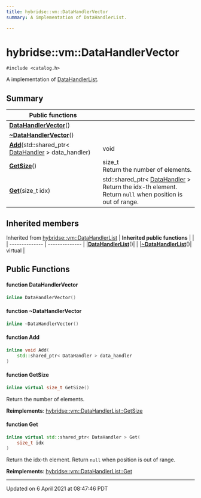 ```yaml
---
title: hybridse::vm::DataHandlerVector
summary: A implementation of DataHandlerList. 

---
```

# hybridse::vm::DataHandlerVector



`#include <catalog.h>`

A implementation of [DataHandlerList](hybridse/usage/api/c++/Classes/classhybridse_1_1vm_1_1_data_handler_list.md). 
## Summary


|  Public functions|            |
| -------------- | -------------- |
|**[DataHandlerVector](hybridse/usage/api/c++/Classes/classhybridse_1_1vm_1_1_data_handler_vector.md#function-datahandlervector)**()|  |
|**[~DataHandlerVector](hybridse/usage/api/c++/Classes/classhybridse_1_1vm_1_1_data_handler_vector.md#function-~datahandlervector)**()|  |
|**[Add](hybridse/usage/api/c++/Classes/classhybridse_1_1vm_1_1_data_handler_vector.md#function-add)**(std::shared_ptr< [DataHandler](hybridse/usage/api/c++/Classes/classhybridse_1_1vm_1_1_data_handler.md) > data_handler)| void  |
|**[GetSize](hybridse/usage/api/c++/Classes/classhybridse_1_1vm_1_1_data_handler_vector.md#function-getsize)**()| size_t <br>Return the number of elements.  |
|**[Get](hybridse/usage/api/c++/Classes/classhybridse_1_1vm_1_1_data_handler_vector.md#function-get)**(size_t idx)| std::shared_ptr< [DataHandler](hybridse/usage/api/c++/Classes/classhybridse_1_1vm_1_1_data_handler.md) > <br>Return the idx-th element. Return `null` when position is out of range.  |

## Inherited members
Inherited from [hybridse::vm::DataHandlerList](hybridse/usage/api/c++/Classes/classhybridse_1_1vm_1_1_data_handler_list.md)
| **Inherited public functions** |            |
| -------------- | -------------- |
|**[DataHandlerList](hybridse/usage/api/c++/Classes/classhybridse_1_1vm_1_1_data_handler_list.md#function-datahandlerlist)**()| |
|**[~DataHandlerList](hybridse/usage/api/c++/Classes/classhybridse_1_1vm_1_1_data_handler_list.md#function-~datahandlerlist)**()| virtual |


## Public Functions

#### function DataHandlerVector

```cpp
inline DataHandlerVector()
```


#### function ~DataHandlerVector

```cpp
inline ~DataHandlerVector()
```


#### function Add

```cpp
inline void Add(
    std::shared_ptr< DataHandler > data_handler
)
```


#### function GetSize

```cpp
inline virtual size_t GetSize()
```

Return the number of elements. 

**Reimplements**: [hybridse::vm::DataHandlerList::GetSize](hybridse/usage/api/c++/Classes/classhybridse_1_1vm_1_1_data_handler_list.md#function-getsize)


#### function Get

```cpp
inline virtual std::shared_ptr< DataHandler > Get(
    size_t idx
)
```

Return the idx-th element. Return `null` when position is out of range. 

**Reimplements**: [hybridse::vm::DataHandlerList::Get](hybridse/usage/api/c++/Classes/classhybridse_1_1vm_1_1_data_handler_list.md#function-get)


-------------------------------

Updated on  6 April 2021 at 08:47:46 PDT